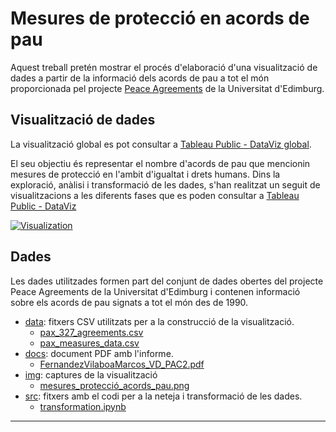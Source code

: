 # Mesures de protecció en acords de pau

Aquest treball pretén mostrar el procés d'elaboració d'una visualització de dades a partir de la informació dels acords de pau a tot el món proporcionada pel projecte [Peace Agreements](https://www.peaceagreements.org/) de la Universitat d'Edimburg.

## Visualització de dades

La visualització global es pot consultar a [Tableau Public - DataViz global](https://public.tableau.com/profile/mvilaboa#!/vizhome/pax_measures_DataViz/Mesuresdeproteccialsacordsdepau). 

El seu objectiu és representar el nombre d'acords de pau que mencionin mesures de protecció en l'ambit d'igualtat i drets humans. Dins la exploració, anàlisi i transformació de les dades, s'han realitzat un seguit de visualitzacions a les diferents fases que es poden consultar a [Tableau Public - DataViz](https://public.tableau.com/profile/mvilaboa#!/vizhome/mesuresdeproteccioalspax/1_7_Acordsdeproteccicivilsperregions)


[![Visualization](./img/mesures_protecció_acords_pau.png)](https://public.tableau.com/profile/mvilaboa#!/vizhome/pax_measures_DataViz/Mesuresdeproteccialsacordsdepau)

## Dades

Les dades utilitzades formen part del conjunt de dades obertes del projecte Peace Agreements de la Universitat 
d'Edimburg i contenen informació sobre els acords de pau signats a tot el món des de 1990.

- [data](./data): fitxers CSV utilitzats per a la construcció de la visualització.
  - [pax_327_agreements.csv](./data/pax_data_327_agreements.csv)
  - [pax_measures_data.csv](./data/pax_measures_data.csv)
- [docs](./docs): document PDF amb l'informe. 
  - [FernandezVilaboaMarcos_VD_PAC2.pdf](.docs/FernandezVilaboaMarcos_VD_PAC2.pdf)
- [img](./img): captures de la visualització
  - [mesures_protecció_acords_pau.png](./img/mesures_protecció_acords_pau.png)
- [src](./src): fitxers amb el codi per a la neteja i transformació de les dades.
  - [transformation.ipynb](.src/transformation.ipynb)


----
